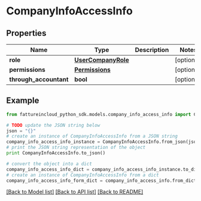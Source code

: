 # CompanyInfoAccessInfo


## Properties
Name | Type | Description | Notes
------------ | ------------- | ------------- | -------------
**role** | [**UserCompanyRole**](UserCompanyRole.md) |  | [optional] 
**permissions** | [**Permissions**](Permissions.md) |  | [optional] 
**through_accountant** | **bool** |  | [optional] 

## Example

```python
from fattureincloud_python_sdk.models.company_info_access_info import CompanyInfoAccessInfo

# TODO update the JSON string below
json = "{}"
# create an instance of CompanyInfoAccessInfo from a JSON string
company_info_access_info_instance = CompanyInfoAccessInfo.from_json(json)
# print the JSON string representation of the object
print CompanyInfoAccessInfo.to_json()

# convert the object into a dict
company_info_access_info_dict = company_info_access_info_instance.to_dict()
# create an instance of CompanyInfoAccessInfo from a dict
company_info_access_info_form_dict = company_info_access_info.from_dict(company_info_access_info_dict)
```
[[Back to Model list]](../README.md#documentation-for-models) [[Back to API list]](../README.md#documentation-for-api-endpoints) [[Back to README]](../README.md)


